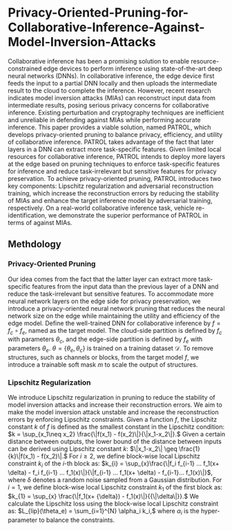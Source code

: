 # Privacy-Oriented-Pruning-for-Collaborative-Inference-Against-Model-Inversion-Attacks
Collaborative inference has been a promising solution to enable resource-constrained edge devices to perform inference using state-of-the-art deep neural networks (DNNs). In collaborative inference, the edge device first feeds the input to
a partial DNN locally and then uploads the intermediate result to the cloud to complete the inference. However, recent research indicates model inversion attacks (MIAs) can reconstruct input data from intermediate results, posing serious privacy concerns
for collaborative inference. Existing perturbation and cryptography techniques are inefficient and unreliable in defending against MIAs while performing accurate inference. This paper provides a viable solution, named PATROL, which develops privacy-oriented
pruning to balance privacy, efficiency, and utility of collaborative inference. PATROL takes advantage of the fact that later layers in a DNN can extract more task-specific features. Given limited local resources for collaborative inference, PATROL intends to deploy
more layers at the edge based on pruning techniques to enforce task-specific features for inference and reduce task-irrelevant but sensitive features for privacy preservation. To achieve privacy-oriented pruning, PATROL introduces two key components:
Lipschitz regularization and adversarial reconstruction training, which increase the reconstruction errors by reducing the stability of MIAs and enhance the target inference model by adversarial training, respectively. On a real-world collaborative inference
task, vehicle re-identification, we demonstrate the superior performance of PATROL in terms of against MIAs.
## Methdology
### Privacy-Oriented Pruning
Our idea comes from the fact that the latter layer can extract more task-specific features from the input data than the previous layer of a DNN and reduce the task-irrelevant but sensitive features. To accommodate more neural network layers on the edge side for privacy
preservation, we introduce a privacy-oriented neural network pruning that reduces the neural network size on the edge while maintaining the utility and efficiency of the edge model. Define the well-trained DNN for collaborative inference
by $f=f_c\circ f_e$, named as the target model. The cloud-side partition is defined by $f_c$ with parameters $\theta_c$, and the edge-side partition is defined by $f_e$ with parameters $\theta_e$. 
$\theta = \{\theta_e, \theta_c\}$ is trained on a training dataset $\mathcal{D}$. To remove structures, such as channels or blocks, from the target model $f$, we introduce a trainable soft mask $m$ to scale the output of structures.
### Lipschitz Regularization
We introduce Lipschitz regularization in pruning to reduce the stability of model inversion attacks and increase their reconstruction errors. We aim to make the model inversion attack unstable and increase the reconstruction errors by enforcing Lipschitz constraints. 
Given a function $f$, the Lipschitz constant $k$ of $f$ is defined as the smallest constant in the Lipschitz condition:
$k = \sup_{x_1\neq x_2} \frac{\|f(x_1) - f(x_2)\|}{\|x_1-x_2\|}.$
Given a certain distance between outputs, the lower bound of the distance between inputs can be derived using Lipschitz constant $k$: $\|x_1-x_2\| \geq \frac{1}{k}\|f(x_1) - f(x_2)\|.$
For $i\geq 2$, we define block-wise local Lipschitz constraint $k_i$ of the $i$-th block as:
$k_{i} = \sup_{x}\frac{\|f_i f_{i-1} ... f_1(x+ \delta) - f_i f_{i-1} ... f_1(x)\|}{\|f_{i-1} ... f_1(x+ \delta) - f_{i-1}... f_1(x)\|}$, where $\delta$ denotes a random noise sampled from a Gaussian distribution. For $i=1$, we define block-wise local Lipschitz constraint $k_1$ of the first block as:
$k_{1} = \sup_{x} \frac{\|f_1(x+ {\delta}) - f_1(x)\|}{{\|\delta\|}}.$ 
We calculate the Lipschitz loss using the block-wise local Lipschitz constraint as: $L_{lip}(\theta_e) = \sum_{i=1}^{N} \alpha_i k_i,$ where $\alpha_i$ is the hyper-parameter to balance the constraints.
